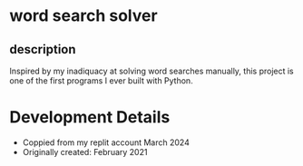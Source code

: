 # word search solver
## description
Inspired by my inadiquacy at solving word searches manually, this project is one of the first programs I ever built with Python. 
# Development Details
- Coppied from my replit account March 2024
- Originally created: February 2021
